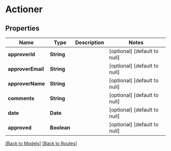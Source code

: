 # Actioner
## Properties

| Name | Type | Description | Notes |
|------------ | ------------- | ------------- | -------------|
| **approverId** | **String** |  | [optional] [default to null] |
| **approverEmail** | **String** |  | [optional] [default to null] |
| **approverName** | **String** |  | [optional] [default to null] |
| **comments** | **String** |  | [optional] [default to null] |
| **date** | **Date** |  | [optional] [default to null] |
| **approved** | **Boolean** |  | [optional] [default to null] |

[[Back to Models]](../overview#models) [[Back to Routes]](../overview#routes)

